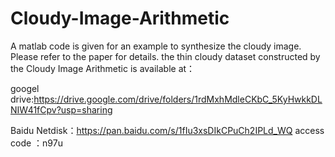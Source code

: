 # Cloudy-Image-Arithmetic
A matlab code is given for an example to synthesize the cloudy image. Please refer to the paper for details.
the thin cloudy dataset constructed by the Cloudy Image Arithmetic is available at：

googel drive:https://drive.google.com/drive/folders/1rdMxhMdleCKbC_5KyHwkkDLNIW41fCpv?usp=sharing

Baidu Netdisk：https://pan.baidu.com/s/1fIu3xsDIkCPuCh2IPLd_WQ    access code ：n97u 
